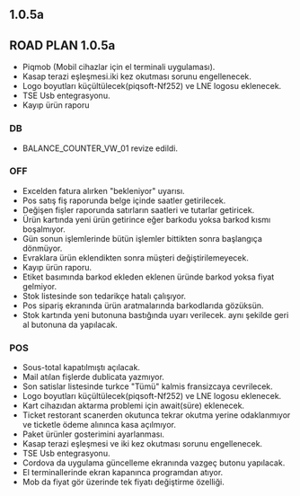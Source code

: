 ## 1.0.5a
## ROAD PLAN 1.0.5a
- Piqmob (Mobil cihazlar için el terminali uygulaması).
- Kasap terazi eşleşmesi.iki kez okutması sorunu engellenecek.
- Logo boyutları küçültülecek(piqsoft-Nf252) ve LNE logosu eklenecek.
- TSE Usb entegrasyonu.
- Kayıp ürün raporu
### DB
- BALANCE_COUNTER_VW_01 revize edildi.
### OFF
- Excelden fatura alırken "bekleniyor" uyarısı.
- Pos satış fiş raporunda belge içinde saatler getirilecek.
- Değişen fişler raporunda satırların saatleri ve tutarlar getiricek.
- Ürün kartında yeni ürün getirince eğer barkodu yoksa barkod kısmı boşalmıyor.
- Gün sonun işlemlerinde bütün işlemler bittikten sonra başlangıça dönmüyor.
- Evraklara ürün eklendikten sonra müşteri değiştirilemeyecek.
- Kayıp ürün raporu.
- Etiket basımında barkod ekleden eklenen üründe barkod yoksa fiyat gelmiyor.
- Stok listesinde son tedarikçe hatalı çalışıyor.
- Pos sipariş ekranında ürün aratmalarında barkodlarıda gözüksün.
- Stok kartında yeni butonuna bastığında uyarı verilecek. aynı şekilde geri al butonuna da yapılacak.
### POS
- Sous-total kapatılmıştı açılacak.
- Mail atılan fişlerde dublicata yazmıyor.
- Son satislar listesinde turkce "Tümü" kalmis fransizcaya cevrilecek.
- Logo boyutları küçültülecek(piqsoft-Nf252) ve LNE logosu eklenecek.
- Kart cihazıdan aktarma problemi için await(süre) eklenecek.
- Ticket restorant scanerden okutunca tekrar okutma yerine odaklanmıyor ve ticketle ödeme alınınca kasa açılmıyor.
- Paket ürünler gosterimini ayarlanması.
- Kasap terazi eşleşmesi ve iki kez okutması sorunu engellenecek.
- TSE Usb entegrasyonu.
- Cordova da uygulama güncelleme ekranında vazgeç butonu yapılacak.
- El terminallerinde ekran kapanınca programdan atıyor.
- Mob da fiyat gör üzerinde tek fiyatı değiştirme özelliği.